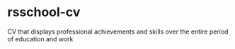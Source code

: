 # rsschool-cv
CV that displays professional achievements and skills over the entire period of education and work
